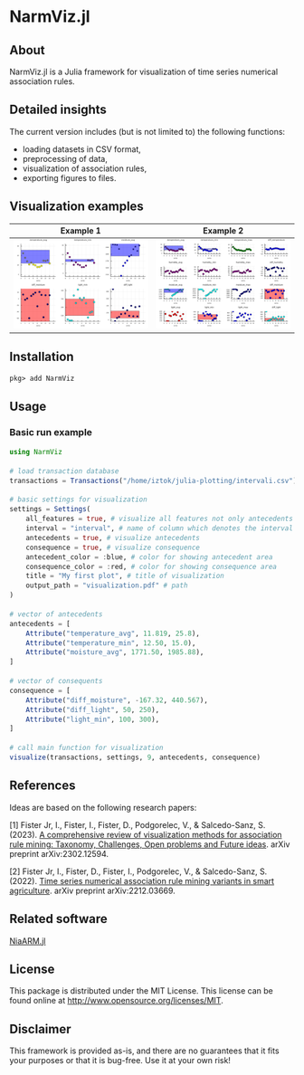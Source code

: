 # NarmViz.jl

## About

NarmViz.jl is a Julia framework for visualization of time series numerical association rules.

## Detailed insights
The current version includes (but is not limited to) the following functions:

- loading datasets in CSV format,
- preprocessing of data,
- visualization of association rules,
- exporting figures to files.

## Visualization examples

Example 1            |  Example 2
:-------------------------:|:-------------------------:
![](https://raw.githubusercontent.com/firefly-cpp/NarmViz.jl/main/.github/figures/Fig1.png)  |  ![](https://raw.githubusercontent.com/firefly-cpp/NarmViz.jl/main/.github/figures/Fig2.png)

## Installation

```
pkg> add NarmViz
```

## Usage

### Basic run example

```julia
using NarmViz

# load transaction database
transactions = Transactions("/home/iztok/julia-plotting/intervali.csv")

# basic settings for visualization
settings = Settings(
    all_features = true, # visualize all features not only antecedents and consequence
    interval = "interval", # name of column which denotes the interval
    antecedents = true, # visualize antecedents
    consequence = true, # visualize consequence
    antecedent_color = :blue, # color for showing antecedent area
    consequence_color = :red, # color for showing consequence area
    title = "My first plot", # title of visualization
    output_path = "visualization.pdf" # path
)

# vector of antecedents
antecedents = [
    Attribute("temperature_avg", 11.819, 25.8),
    Attribute("temperature_min", 12.50, 15.0),
    Attribute("moisture_avg", 1771.50, 1985.88),
]

# vector of consequents
consequence = [
    Attribute("diff_moisture", -167.32, 440.567),
    Attribute("diff_light", 50, 250),
    Attribute("light_min", 100, 300),
]

# call main function for visualization
visualize(transactions, settings, 9, antecedents, consequence)
```

## References

Ideas are based on the following research papers:

[1] Fister Jr, I., Fister, I., Fister, D., Podgorelec, V., & Salcedo-Sanz, S. (2023). [A comprehensive review of visualization methods for association rule mining: Taxonomy, Challenges, Open problems and Future ideas](https://arxiv.org/abs/2302.12594). arXiv preprint arXiv:2302.12594.

[2] Fister Jr, I., Fister, D., Fister, I., Podgorelec, V., & Salcedo-Sanz, S. (2022). [Time series numerical association rule mining variants in smart agriculture](https://arxiv.org/abs/2212.03669). arXiv preprint arXiv:2212.03669.

## Related software

[NiaARM.jl](https://github.com/firefly-cpp/NiaARM.jl)

## License

This package is distributed under the MIT License. This license can be found online at <http://www.opensource.org/licenses/MIT>.

## Disclaimer

This framework is provided as-is, and there are no guarantees that it fits your purposes or that it is bug-free. Use it at your own risk!
